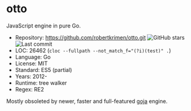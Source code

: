 # otto

JavaScript engine in pure Go.

* Repository: https://github.com/robertkrimen/otto.git <img src="https://img.shields.io/github/stars/robertkrimen/otto?label=&style=flat-square" alt="GitHub stars" title="GitHub stars"><img src="https://img.shields.io/github/last-commit/robertkrimen/otto?label=&style=flat-square" alt="Last commit" title="Last commit">
* LOC:        26462 (`cloc --fullpath --not_match_f="(?i)(test)" .`)
* Language:   Go
* License:    MIT
* Standard:   ES5 (partial)
* Years:      2012-
* Runtime:    tree walker
* Regex:      RE2

Mostly obsoleted by newer, faster and full-featured [goja](goja.md) engine.
